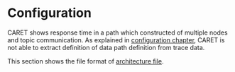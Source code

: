 # Configuration

CARET shows response time in a path which constructed of multiple nodes and topic communication.
As explained in [configuration chapter](../../configuration/index.md), CARET is not able to extract definition of data path definition from trace data.

This section shows the file format of [architecture file](./architecture_file.md).
